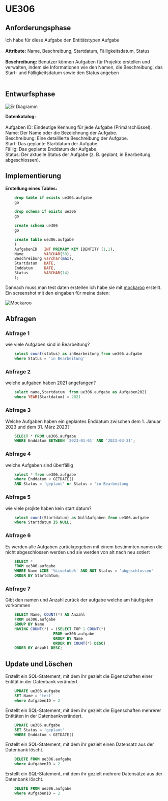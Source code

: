 # UE306

## Anforderungsphase

Ich habe für diese Aufgabe den Entitätstypen Aufgabe <br></br>
**Attribute:** Name, Beschreibung, Startdatum, Fälligkeitsdatum, Status <br></br>
**Beschreibung:** Benutzer können Aufgaben für Projekte erstellen und verwalten, indem sie Informationen wie den Namen,
die Beschreibung, das Start- und Fälligkeitsdatum sowie den Status angeben <br></br>

## Entwurfsphase

<img  src="img.png"  alt="Er Diagramm"/>

**Datenkatalog:** <br></br>
Aufgaben ID: Eindeutige Kennung für jede Aufgabe (Primärschlüssel).<br>
Name: Der Name oder die Bezeichnung der Aufgabe.<br>
Beschreibung: Eine detaillierte Beschreibung der Aufgabe.<br>
Start: Das geplante Startdatum der Aufgabe.<br>
Fällig: Das geplante Enddatum der Aufgabe.<br>
Status: Der aktuelle Status der Aufgabe (z. B. geplant, in Bearbeitung, abgeschlossen).<br>

## Implementierung

**Erstellung eines Tables:**

```SQL
    drop table if exists ue306.aufgabe
    go

    drop schema if exists ue306
    go

    create schema ue306
    go

    create table ue306.aufgabe
    (
    AufgabenID   INT PRIMARY KEY IDENTITY (1,1),
    Name         VARCHAR(50),
    Beschreibung varchar(max),
    Startdatum   DATE,
    Enddatum     DATE,
    Status       VARCHAR(14)
    );
```

Dannach muss man test daten erstellen ich habe sie mit [mockaroo](https://www.mockaroo.com/) erstellt. <br>
Ein screenshot mit den eingaben für meine daten:

<img src="mockaroo.png" alt="Mockaroo"/>

## Abfragen

### Abfrage 1

wie viele Aufgaben sind in Bearbeitung?

```SQL
    select count(status) as inBearbeitung from ue306.aufgabe
    where Status = 'in Bearbeitung'
```

### Abfrage 2

welche aufgaben haben 2021 angefangen?

```SQL
    select name,Startdatum  from ue306.aufgabe as Aufgaben2021
    where YEAR(Startdatum) = 2021

```

### Abfrage 3

Welche Aufgaben haben ein geplantes Enddatum zwischen dem 1. Januar 2023 und dem 31. März 2023?

```SQL
    SELECT * FROM ue306.aufgabe
    WHERE Enddatum BETWEEN '2023-01-01' AND '2023-03-31';
```

### Abfrage 4

welche Aufgaben sind überfällig

```SQL
    select * from ue306.aufgabe
    where Enddatum < GETDATE()
    AND Status = 'geplant' or Status = 'in Bearbeitung
```

### Abfrage 5

wie viele projkte haben kein start datum?

```SQL
    select count(Startdatum) as NullAufgaben from ue306.aufgabe
    where Startdatum IS NULL;
```

### Abfrage 6

Es werden alle Aufgaben zurückgegeben mit einem bestimmten namen die nicht abgeschlossen werden und sie werden von alt
nach neu sotiert

```SQL
    SELECT *
    FROM ue306.aufgabe
    WHERE Name LIKE '%Livetube%' AND NOT Status = 'abgeschlossen'
    ORDER BY Startdatum;
```

### Abfrage 7

Gibt den namen und Anzahl zurück der aufgabe welche am häufigsten vorkommen

```SQL
    SELECT Name, COUNT(*) AS Anzahl
    FROM ue306.aufgabe
    GROUP BY Name
    HAVING COUNT(*) = (SELECT TOP 1 COUNT(*)
                     FROM ue306.aufgabe
                     GROUP BY Name
                     ORDER BY COUNT(*) DESC)
    ORDER BY Anzahl DESC;
```

## Update und Löschen

Erstellt ein SQL-Statement, mit dem ihr gezielt die Eigenschaften einer Entität in der Datenbank verändert.
```SQL
    UPDATE ue306.aufgabe
    SET Name = 'test'
    where AufgabenID = 2
```
Erstellt ein SQL-Statement, mit dem ihr gezielt die Eigenschaften mehrerer Entitäten in der Datenbankverändert.
```SQL
    UPDATE ue306.aufgabe
    SET Status = 'geplant'
    WHERE Enddatum < GETDATE()
```
Erstellt ein SQL-Statement, mit dem ihr gezielt einen Datensatz aus der Datenbank löscht.
```SQL
    DELETE FROM ue306.aufgabe
    where AufgabenID = 2
```
Erstellt ein SQL-Statement, mit dem ihr gezielt mehrere Datensätze aus der Datenbank löscht.
```SQL
    DELETE FROM ue306.aufgabe
    where AufgabenID = 2
```
